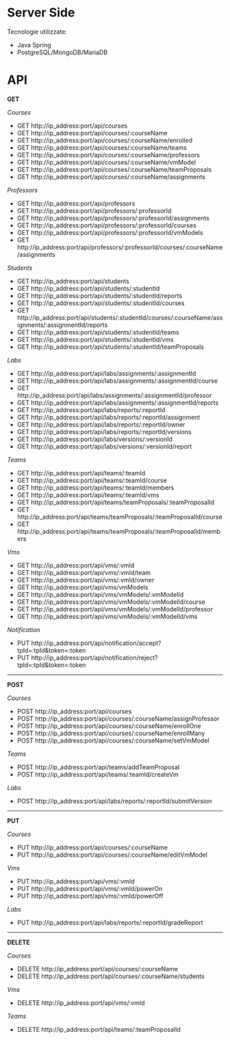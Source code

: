 # Server Side
Tecnologie utilizzate:
* Java Spring 
* PostgreSQL/MongoDB/MariaDB

API
=================================

**GET**

*Courses*
* GET	http://ip_address:port/api/courses
* GET	http://ip_address:port/api/courses/:courseName
* GET	http://ip_address:port/api/courses/:courseName/enrolled
* GET	http://ip_address:port/api/courses/:courseName/teams
* GET	http://ip_address:port/api/courses/:courseName/professors
* GET	http://ip_address:port/api/courses/:courseName/vmModel
* GET	http://ip_address:port/api/courses/:courseName/teamProposals
* GET	http://ip_address:port/api/courses/:courseName/assignments

*Professors*
* GET	http://ip_address:port/api/professors
* GET	http://ip_address:port/api/professors/:professorId
* GET	http://ip_address:port/api/professors/:professorId/assignments
* GET	http://ip_address:port/api/professors/:professorId/courses
* GET	http://ip_address:port/api/professors/:professorId/vmModels
* GET	http://ip_address:port/api/professors/:professorId/courses/:courseName/assignments  
  
*Students*
* GET	http://ip_address:port/api/students
* GET	http://ip_address:port/api/students/:studentId
* GET	http://ip_address:port/api/students/:studentId/reports
* GET	http://ip_address:port/api/students/:studentId/courses
* GET	http://ip_address:port/api/students/:studentId/courses/:courseName/assignments/:assignmentId/reports
* GET	http://ip_address:port/api/students/:studentId/teams
* GET	http://ip_address:port/api/students/:studentId/vms
* GET	http://ip_address:port/api/students/:studentId/teamProposals

*Labs*
* GET	http://ip_address:port/api/labs/assignments/:assignmentId
* GET	http://ip_address:port/api/labs/assignments/:assignmentId/course
* GET	http://ip_address:port/api/labs/assignments/:assignmentId/professor
* GET	http://ip_address:port/api/labs/assignments/:assignmentId/reports
* GET	http://ip_address:port/api/labs/reports/:reportId
* GET	http://ip_address:port/api/labs/reports/:reportId/assignment
* GET	http://ip_address:port/api/labs/reports/:reportId/owner
* GET	http://ip_address:port/api/labs/reports/:reportId/versions
* GET	http://ip_address:port/api/labs/versions/:versionId
* GET	http://ip_address:port/api/labs/versions/:versionId/report

*Teams*
* GET	http://ip_address:port/api/teams/:teamId
* GET	http://ip_address:port/api/teams/:teamId/course
* GET	http://ip_address:port/api/teams/:teamId/members
* GET	http://ip_address:port/api/teams/:teamId/vms
* GET	http://ip_address:port/api/teams/teamProposals/:teamProposalId
* GET	http://ip_address:port/api/teams/teamProposals/:teamProposalId/course
* GET	http://ip_address:port/api/teams/teamProposals/:teamProposalId/members

*Vms*
* GET	http://ip_address:port/api/vms/:vmId
* GET	http://ip_address:port/api/vms/:vmId/team
* GET	http://ip_address:port/api/vms/:vmId/owner
* GET	http://ip_address:port/api/vms/vmModels
* GET	http://ip_address:port/api/vms/vmModels/:vmModelId
* GET	http://ip_address:port/api/vms/vmModels/:vmModelId/course
* GET	http://ip_address:port/api/vms/vmModels/:vmModelId/professor
* GET	http://ip_address:port/api/vms/vmModels/:vmModelId/vms

*Notification*
* PUT	http://ip_address:port/api/notification/accept?tpId=:tpId&token=:token
* PUT	http://ip_address:port/api/notification/reject?tpId=:tpId&token=:token

---  
**POST**

*Courses*
* POST http://ip_address:port/api/courses
* POST http://ip_address:port/api/courses/:courseName/assignProfessor
* POST http://ip_address:port/api/courses/:courseName/enrollOne
* POST http://ip_address:port/api/courses/:courseName/enrollMany
* POST http://ip_address:port/api/courses/:courseName/setVmModel

*Teams*
* POST http://ip_address:port/api/teams/addTeamProposal
* POST http://ip_address:port/api/teams/:teamId/createVm

*Labs*
* POST http://ip_address:port/api/labs/reports/:reportId/submitVersion

---
**PUT**

*Courses*
* PUT	http://ip_address:port/api/courses/:courseName
* PUT	http://ip_address:port/api/courses/:courseName/editVmModel

*Vms* 
* PUT	http://ip_address:port/api/vms/:vmId
* PUT	http://ip_address:port/api/vms/:vmId/powerOn
* PUT	http://ip_address:port/api/vms/:vmId/powerOff

*Labs* 
* PUT	http://ip_address:port/api/labs/reports/:reportId/gradeReport

---
**DELETE**

*Courses*
* DELETE http://ip_address:port/api/courses/:courseName
* DELETE http://ip_address:port/api/courses/:courseName/students

*Vms*
* DELETE http://ip_address:port/api/vms/:vmId

*Teams*
* DELETE http://ip_address:port/api/teams/:teamProposalId
